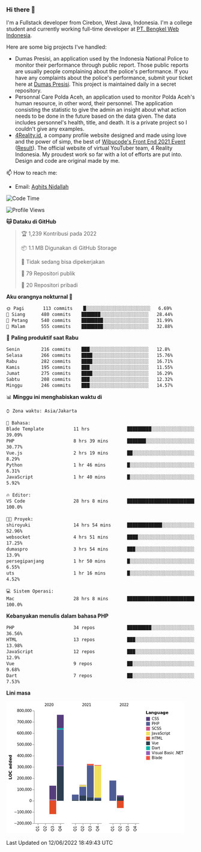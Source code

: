 ### Hi there 👋
I'm a Fullstack developer from Cirebon, West Java, Indonesia. I'm a college student and currently working full-time developer at [PT. Bengkel Web Indonesia](https://github.com/PT-Bengkel-Web-Indonesia).

Here are some big projects I've handled:
- Dumas Presisi, an application used by the Indonesia National Police to monitor their performance through public report. Those public reports are usually people complaining about the police's performance. If you have any complaints about the police's performance, submit your ticket here at [Dumas Presisi](https://dumaspresisi.polri.go.id/dumaspro). This project is maintained daily in a secret repository.
- Personnal Care Polda Aceh, an application used to monitor Polda Aceh's human resource, in other word, their personnel. The application consisting the statistic to give the admin an insight about what action needs to be done in the future based on the data given. The data includes personnel's health, title, and death. It is a private project so I couldn't give any examples.
- [4Reality.id](https://4reality.id), a company profile website designed and made using love and the power of simp, the best of [Wibucode's Front End 2021 Event](https://github.com/wibucode02/submision-event-frontend-2021) ([Result](https://github.com/wibucode02/top-5-pemenang-event-front-end-wibucode-2021)). The official website of virtual YouTuber team, 4 Reality Indonesia. My proudest work so far with a lot of efforts are put into. Design and code are original made by me.

📫 How to reach me:
- Email: [Aghits Nidallah](mailto:yourlovelydev@gmail.com)

<!--START_SECTION:waka-->
![Code Time](http://img.shields.io/badge/Code%20Time-0%20secs-blue)

![Profile Views](http://img.shields.io/badge/Profil%20dilihat-0-blue)

**🐱 Dataku di GitHub** 

> 🏆 1,239 Kontribusi pada 2022
 > 
> 📦 1.1 MB Digunakan di GitHub Storage 
 > 
> 🚫 Tidak sedang bisa dipekerjakan
 > 
> 📜 79 Repositori publik 
 > 
> 🔑 20 Repositori pribadi  
 > 
**Aku orangnya nokturnal 🦉** 

```text
🌞 Pagi       113 commits    █░░░░░░░░░░░░░░░░░░░░░░░░   6.69% 
🌆 Siang      480 commits    ███████░░░░░░░░░░░░░░░░░░   28.44% 
🌃 Petang     540 commits    ████████░░░░░░░░░░░░░░░░░   31.99% 
🌙 Malam      555 commits    ████████░░░░░░░░░░░░░░░░░   32.88%

```
📅 **Paling produktif saat Rabu** 

```text
Senin        216 commits    ███░░░░░░░░░░░░░░░░░░░░░░   12.8% 
Selasa       266 commits    ████░░░░░░░░░░░░░░░░░░░░░   15.76% 
Rabu         282 commits    ████░░░░░░░░░░░░░░░░░░░░░   16.71% 
Kamis        195 commits    ███░░░░░░░░░░░░░░░░░░░░░░   11.55% 
Jumat        275 commits    ████░░░░░░░░░░░░░░░░░░░░░   16.29% 
Sabtu        208 commits    ███░░░░░░░░░░░░░░░░░░░░░░   12.32% 
Minggu       246 commits    ███░░░░░░░░░░░░░░░░░░░░░░   14.57%

```


📊 **Minggu ini menghabiskan waktu di** 

```text
⌚︎ Zona waktu: Asia/Jakarta

💬 Bahasa: 
Blade Template           11 hrs              █████████░░░░░░░░░░░░░░░░   39.09% 
PHP                      8 hrs 39 mins       ███████░░░░░░░░░░░░░░░░░░   30.77% 
Vue.js                   2 hrs 19 mins       ██░░░░░░░░░░░░░░░░░░░░░░░   8.29% 
Python                   1 hr 46 mins        █░░░░░░░░░░░░░░░░░░░░░░░░   6.31% 
JavaScript               1 hr 40 mins        █░░░░░░░░░░░░░░░░░░░░░░░░   5.92%

🔥 Editor: 
VS Code                  28 hrs 8 mins       █████████████████████████   100.0%

🐱‍💻 Proyek: 
shiroyuki                14 hrs 54 mins      █████████████░░░░░░░░░░░░   52.96% 
websocket                4 hrs 51 mins       ████░░░░░░░░░░░░░░░░░░░░░   17.25% 
dumaspro                 3 hrs 54 mins       ███░░░░░░░░░░░░░░░░░░░░░░   13.9% 
persegipanjang           1 hr 50 mins        █░░░░░░░░░░░░░░░░░░░░░░░░   6.55% 
uts                      1 hr 16 mins        █░░░░░░░░░░░░░░░░░░░░░░░░   4.52%

💻 Sistem Operasi: 
Mac                      28 hrs 8 mins       █████████████████████████   100.0%

```

**Kebanyakan menulis dalam bahasa PHP** 

```text
PHP                      34 repos            █████████░░░░░░░░░░░░░░░░   36.56% 
HTML                     13 repos            ███░░░░░░░░░░░░░░░░░░░░░░   13.98% 
JavaScript               12 repos            ███░░░░░░░░░░░░░░░░░░░░░░   12.9% 
Vue                      9 repos             ██░░░░░░░░░░░░░░░░░░░░░░░   9.68% 
Dart                     7 repos             ██░░░░░░░░░░░░░░░░░░░░░░░   7.53%

```


**Lini masa**

![Chart not found](https://raw.githubusercontent.com/NikarashiHatsu/NikarashiHatsu/master/charts/bar_graph.png) 


 Last Updated on 12/06/2022 18:49:43 UTC
<!--END_SECTION:waka-->
